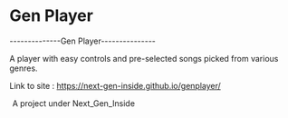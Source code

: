 # Gen Player
--------------Gen Player---------------


A player with easy controls and pre-selected songs picked from various genres.


Link to site : https://next-gen-inside.github.io/genplayer/


<img src="https://i.imgur.com/DzTcHVd.png" alt="Alt text" title="Next Gen Inside" width="1.2rem">
A project under Next_Gen_Inside
